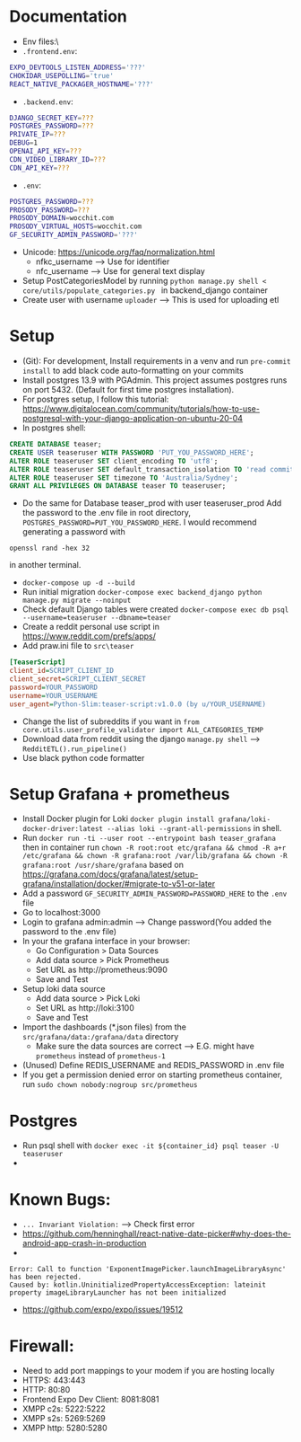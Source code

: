 # Documentation
- Env files:\
- `.frontend.env`:
```bash
EXPO_DEVTOOLS_LISTEN_ADDRESS='???'
CHOKIDAR_USEPOLLING='true'
REACT_NATIVE_PACKAGER_HOSTNAME='???'
```
- `.backend.env`:
```bash
DJANGO_SECRET_KEY=???
POSTGRES_PASSWORD=???
PRIVATE_IP=???
DEBUG=1
OPENAI_API_KEY=???
CDN_VIDEO_LIBRARY_ID=???
CDN_API_KEY=???
```
- `.env`:
```bash
POSTGRES_PASSWORD=???
PROSODY_PASSWORD=???
PROSODY_DOMAIN=wocchit.com
PROSODY_VIRTUAL_HOSTS=wocchit.com
GF_SECURITY_ADMIN_PASSWORD='???'
```
- Unicode: https://unicode.org/faq/normalization.html
  - nfkc_username --> Use for identifier
  - nfc_username --> Use for general text display
- Setup PostCategoriesModel by running `python manage.py shell < core/utils/populate_categories.py
` in backend_django container
- Create user with username `uploader` --> This is used for uploading etl

# Setup

- (Git): For development, Install requirements in a venv and run `pre-commit install` to add black code auto-formatting on your commits
- Install postgres 13.9 with PGAdmin. This project assumes postgres runs on port 5432. (Default  for first time postgres installation).
- For postgres setup, I follow this tutorial: https://www.digitalocean.com/community/tutorials/how-to-use-postgresql-with-your-django-application-on-ubuntu-20-04
- In postgres shell:
```sql
CREATE DATABASE teaser;
CREATE USER teaseruser WITH PASSWORD 'PUT_YOU_PASSWORD_HERE';
ALTER ROLE teaseruser SET client_encoding TO 'utf8';
ALTER ROLE teaseruser SET default_transaction_isolation TO 'read committed';
ALTER ROLE teaseruser SET timezone TO 'Australia/Sydney';
GRANT ALL PRIVILEGES ON DATABASE teaser TO teaseruser;
```
- Do the same for Database teaser_prod with user teaseruser_prod
Add the password to the .env file in root directory, `POSTGRES_PASSWORD=PUT_YOU_PASSWORD_HERE`. I would recommend generating a password with
```
openssl rand -hex 32
```
in another terminal.
- `docker-compose up -d --build`
- Run initial migration `docker-compose exec backend_django python manage.py migrate --noinput`
- Check default Django tables were created `docker-compose exec db psql --username=teaseruser --dbname=teaser`
- Create a reddit personal use script in https://www.reddit.com/prefs/apps/
- Add praw.ini file to `src\teaser`
```ini
[TeaserScript]
client_id=SCRIPT_CLIENT_ID
client_secret=SCRIPT_CLIENT_SECRET
password=YOUR_PASSWORD
username=YOUR_USERNAME
user_agent=Python-Slim:teaser-script:v1.0.0 (by u/YOUR_USERNAME)
```
- Change the list of subreddits if you want in `from core.utils.user_profile_validator import ALL_CATEGORIES_TEMP`
- Download data from reddit using the django `manage.py shell` --> `RedditETL().run_pipeline()`
- Use black python code formatter

# Setup Grafana + prometheus
- Install Docker plugin for Loki `docker plugin install grafana/loki-docker-driver:latest --alias loki --grant-all-permissions` in shell.
- Run `docker run -ti --user root --entrypoint bash teaser_grafana` then in container run `chown -R root:root etc/grafana && chmod -R a+r /etc/grafana && chown -R grafana:root /var/lib/grafana && chown -R grafana:root /usr/share/grafana` based on https://grafana.com/docs/grafana/latest/setup-grafana/installation/docker/#migrate-to-v51-or-later
- Add a password `GF_SECURITY_ADMIN_PASSWORD=PASSWORD_HERE` to the `.env` file
- Go to localhost:3000
- Login to grafana admin:admin --> Change password(You added the password to the .env file)
- In your the grafana interface in your browser:
    - Go Configuration > Data Sources
    - Add data source > Pick Prometheus
    - Set URL as http://prometheus:9090
    - Save and Test
- Setup loki data source
    - Add data source > Pick Loki
    - Set URL as http://loki:3100
    - Save and Test
- Import the dashboards (*.json files) from the `src/grafana/data:/grafana/data` directory
  - Make sure the data sources are correct --> E.G. might have `prometheus` instead of `prometheus-1`
- (Unused) Define REDIS_USERNAME and REDIS_PASSWORD in .env file
- If you get a permission denied error on starting prometheus container, run `sudo chown nobody:nogroup src/prometheus`

# Postgres

- Run psql shell with `docker exec -it ${container_id} psql teaser -U teaseruser`
-
# Known Bugs:
- `... Invariant Violation:` --> Check first error
- https://github.com/henninghall/react-native-date-picker#why-does-the-android-app-crash-in-production
-
```
Error: Call to function 'ExponentImagePicker.launchImageLibraryAsync' has been rejected.
Caused by: kotlin.UninitializedPropertyAccessException: lateinit property imageLibraryLauncher has not been initialized
```
- https://github.com/expo/expo/issues/19512

# Firewall:

- Need to add port mappings to your modem if you are hosting locally
- HTTPS: 443:443
- HTTP: 80:80
- Frontend Expo Dev Client: 8081:8081
- XMPP c2s: 5222:5222
- XMPP s2s: 5269:5269
- XMPP http: 5280:5280
